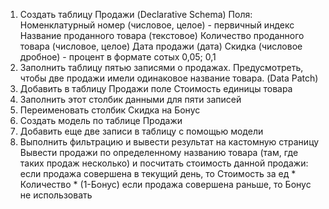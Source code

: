 1. Создать таблицу Продажи (Declarative Schema)
Поля:
Номенклатурный номер (числовое, целое) - первичный индекс
Название проданного товара (текстовое)
Количество проданного товара (числовое, целое)
Дата продажи (дата)
Скидка (числовое дробное) - процент в формате сотых 0,05; 0,1
2. Заполнить таблицу пятью записями о продажах. Предусмотреть, чтобы две продажи имели одинаковое название товара.
(Data Patch)
3. Добавить в таблицу Продажи поле Стоимость единицы товара
4. Заполнить этот столбик данными для пяти записей
5. Переименовать столбик Скидка на Бонус
6. Создать модель по таблице Продажи
7. Добавить еще две записи в таблицу с помощью модели
8. Выполнить фильтрацию и вывести результат на кастомную страницу
Вывести продажи по определенному названию товара (там, где таких продаж несколько) и посчитать стоимость данной
продажи:
если продажа совершена в текущий день, то Стоимость за ед * Количество * (1-Бонус)
если продажа совершена раньше, то Бонус не использовать
